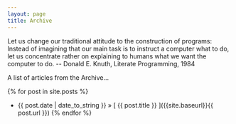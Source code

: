 ```yaml
---
layout: page
title: Archive
---
```


<p class="message">
 Let us change our traditional attitude to the construction of programs: Instead of imagining that our main task is to instruct a computer what to do, let us concentrate rather on explaining to humans what we want the computer to do. -- Donald E. Knuth, Literate Programming, 1984
</p>

A list of articles from the Archive...

{% for post in site.posts %}
  * {{ post.date | date_to_string }} &raquo; [ {{ post.title }} ]({{site.baseurl}}{{ post.url }})
{% endfor %}
